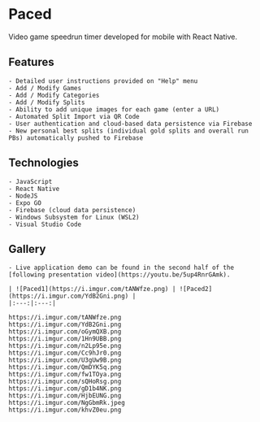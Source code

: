 # Paced
Video game speedrun timer developed for mobile with React Native.

## Features
    - Detailed user instructions provided on "Help" menu
    - Add / Modify Games
    - Add / Modify Categories
    - Add / Modify Splits
    - Ability to add unique images for each game (enter a URL)
    - Automated Split Import via QR Code
    - User authentication and cloud-based data persistence via Firebase
    - New personal best splits (individual gold splits and overall run PBs) automatically pushed to Firebase

## Technologies
    - JavaScript
    - React Native
    - NodeJS
    - Expo GO
    - Firebase (cloud data persistence)
    - Windows Subsystem for Linux (WSL2)
    - Visual Studio Code

## Gallery
    - Live application demo can be found in the second half of the [following presentation video](https://youtu.be/5up4RnrGAmk).

    | ![Paced1](https://i.imgur.com/tANWfze.png) | ![Paced2](https://i.imgur.com/YdB2Gni.png) |
    |:---:|:---:|

    https://i.imgur.com/tANWfze.png
    https://i.imgur.com/YdB2Gni.png
    https://i.imgur.com/oGymQXB.png
    https://i.imgur.com/1Hn9UBB.png
    https://i.imgur.com/n2Lp95e.png
    https://i.imgur.com/Cc9hJr0.png
    https://i.imgur.com/U3gUw9B.png
    https://i.imgur.com/QmDYK5q.png
    https://i.imgur.com/fw1TOya.png
    https://i.imgur.com/sQHoRsg.png
    https://i.imgur.com/gD1b4NK.png
    https://i.imgur.com/HjbEUNG.png
    https://i.imgur.com/NgGbmRk.jpeg
    https://i.imgur.com/khvZ0eu.png
